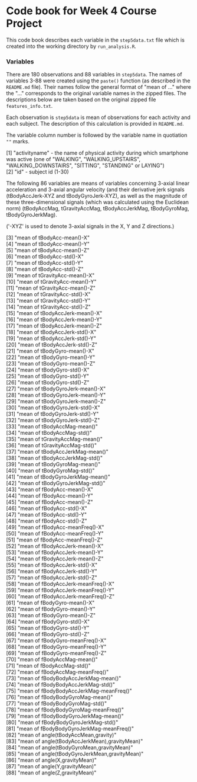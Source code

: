 # Code book for Week 4 Course Project

This code book describes each variable in the `step5data.txt` file which is created into the working directory by `run_analysis.R`.

### Variables

There are 180 observations and 88 variables in `step5data`. The names of variables 3-88 were created using the `paste()` function (as described in the `README.md` file). Their names follow the general format of "mean of ..." where the "..." corresponds to the original variable names in the zipped files. The descriptions below are taken based on the original zipped file `features_info.txt`.  

Each observation is `step5data` is mean of observations for each activity and each subject. The description of this calculation is provided in `README.md`.  

The variable column number is followed by the variable name in quotiation `""` marks.  

[1] "activityname" - the name of physical activity during which smartphone was active (one of "WALKING", "WALKING_UPSTAIRS", "WALKING_DOWNSTAIRS", "SITTING", "STANDING" or LAYING")  
[2] "id" - subject id (1-30)  

The following 86 variables are means of variables concerning 3-axial linear acceleration and 3-axial angular velocity (and their derivative jerk signals (tBodyAccJerk-XYZ and tBodyGyroJerk-XYZ), as well as the magnitude of these three-dimensional signals (which was calculated using the Euclidean norm) (tBodyAccMag, tGravityAccMag, tBodyAccJerkMag, tBodyGyroMag, tBodyGyroJerkMag).  

('-XYZ' is used to denote 3-axial signals in the X, Y and Z directions.)  

[3] "mean of tBodyAcc-mean()-X"  
[4] "mean of tBodyAcc-mean()-Y"  
[5] "mean of tBodyAcc-mean()-Z"  
[6] "mean of tBodyAcc-std()-X"  
[7] "mean of tBodyAcc-std()-Y"  
[8] "mean of tBodyAcc-std()-Z"  
[9] "mean of tGravityAcc-mean()-X"  
[10] "mean of tGravityAcc-mean()-Y"  
[11] "mean of tGravityAcc-mean()-Z"  
[12] "mean of tGravityAcc-std()-X"  
[13] "mean of tGravityAcc-std()-Y"  
[14] "mean of tGravityAcc-std()-Z"  
[15] "mean of tBodyAccJerk-mean()-X"  
[16] "mean of tBodyAccJerk-mean()-Y"  
[17] "mean of tBodyAccJerk-mean()-Z"  
[18] "mean of tBodyAccJerk-std()-X"  
[19] "mean of tBodyAccJerk-std()-Y"  
[20] "mean of tBodyAccJerk-std()-Z"  
[21] "mean of tBodyGyro-mean()-X"  
[22] "mean of tBodyGyro-mean()-Y"  
[23] "mean of tBodyGyro-mean()-Z"  
[24] "mean of tBodyGyro-std()-X"  
[25] "mean of tBodyGyro-std()-Y"  
[26] "mean of tBodyGyro-std()-Z"  
[27] "mean of tBodyGyroJerk-mean()-X"  
[28] "mean of tBodyGyroJerk-mean()-Y"  
[29] "mean of tBodyGyroJerk-mean()-Z"  
[30] "mean of tBodyGyroJerk-std()-X"  
[31] "mean of tBodyGyroJerk-std()-Y"  
[32] "mean of tBodyGyroJerk-std()-Z"  
[33] "mean of tBodyAccMag-mean()"  
[34] "mean of tBodyAccMag-std()"  
[35] "mean of tGravityAccMag-mean()"  
[36] "mean of tGravityAccMag-std()"  
[37] "mean of tBodyAccJerkMag-mean()"  
[38] "mean of tBodyAccJerkMag-std()"  
[39] "mean of tBodyGyroMag-mean()"  
[40] "mean of tBodyGyroMag-std()"  
[41] "mean of tBodyGyroJerkMag-mean()"  
[42] "mean of tBodyGyroJerkMag-std()"  
[43] "mean of fBodyAcc-mean()-X"  
[44] "mean of fBodyAcc-mean()-Y"  
[45] "mean of fBodyAcc-mean()-Z"  
[46] "mean of fBodyAcc-std()-X"  
[47] "mean of fBodyAcc-std()-Y"  
[48] "mean of fBodyAcc-std()-Z"  
[49] "mean of fBodyAcc-meanFreq()-X"  
[50] "mean of fBodyAcc-meanFreq()-Y"  
[51] "mean of fBodyAcc-meanFreq()-Z"  
[52] "mean of fBodyAccJerk-mean()-X"  
[53] "mean of fBodyAccJerk-mean()-Y"  
[54] "mean of fBodyAccJerk-mean()-Z"  
[55] "mean of fBodyAccJerk-std()-X"  
[56] "mean of fBodyAccJerk-std()-Y"  
[57] "mean of fBodyAccJerk-std()-Z"  
[58] "mean of fBodyAccJerk-meanFreq()-X"  
[59] "mean of fBodyAccJerk-meanFreq()-Y"  
[60] "mean of fBodyAccJerk-meanFreq()-Z"  
[61] "mean of fBodyGyro-mean()-X"  
[62] "mean of fBodyGyro-mean()-Y"  
[63] "mean of fBodyGyro-mean()-Z"  
[64] "mean of fBodyGyro-std()-X"  
[65] "mean of fBodyGyro-std()-Y"  
[66] "mean of fBodyGyro-std()-Z"  
[67] "mean of fBodyGyro-meanFreq()-X"  
[68] "mean of fBodyGyro-meanFreq()-Y"  
[69] "mean of fBodyGyro-meanFreq()-Z"  
[70] "mean of fBodyAccMag-mean()"  
[71] "mean of fBodyAccMag-std()"  
[72] "mean of fBodyAccMag-meanFreq()"  
[73] "mean of fBodyBodyAccJerkMag-mean()"  
[74] "mean of fBodyBodyAccJerkMag-std()"  
[75] "mean of fBodyBodyAccJerkMag-meanFreq()"  
[76] "mean of fBodyBodyGyroMag-mean()"  
[77] "mean of fBodyBodyGyroMag-std()"  
[78] "mean of fBodyBodyGyroMag-meanFreq()"  
[79] "mean of fBodyBodyGyroJerkMag-mean()"  
[80] "mean of fBodyBodyGyroJerkMag-std()"  
[81] "mean of fBodyBodyGyroJerkMag-meanFreq()"  
[82] "mean of angle(tBodyAccMean,gravity)"  
[83] "mean of angle(tBodyAccJerkMean),gravityMean)"  
[84] "mean of angle(tBodyGyroMean,gravityMean)"  
[85] "mean of angle(tBodyGyroJerkMean,gravityMean)"  
[86] "mean of angle(X,gravityMean)"  
[87] "mean of angle(Y,gravityMean)"  
[88] "mean of angle(Z,gravityMean)"   